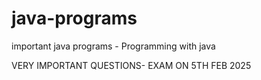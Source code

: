 # java-programs
important java programs - Programming with java


VERY IMPORTANT QUESTIONS- EXAM ON 5TH FEB 2025
